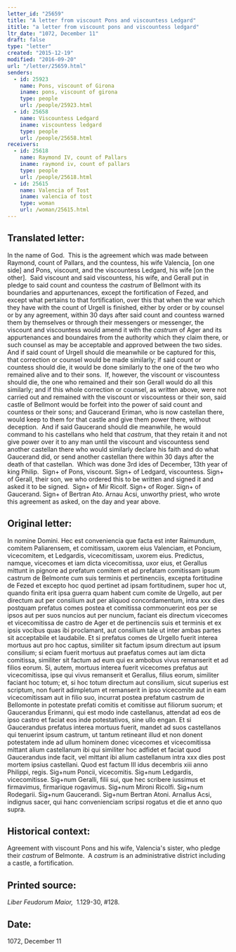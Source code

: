 ```yaml
---
letter_id: "25659"
title: "A letter from viscount Pons and viscountess Ledgard"
ititle: "a letter from viscount pons and viscountess ledgard"
ltr_date: "1072, December 11"
draft: false
type: "letter"
created: "2015-12-19"
modified: "2016-09-20"
url: "/letter/25659.html"
senders:
  - id: 25923
    name: Pons, viscount of Girona
    iname: pons, viscount of girona
    type: people
    url: /people/25923.html
  - id: 25658
    name: Viscountess Ledgard
    iname: viscountess ledgard
    type: people
    url: /people/25658.html
receivers:
  - id: 25618
    name: Raymond IV, count of Pallars
    iname: raymond iv, count of pallars
    type: people
    url: /people/25618.html
  - id: 25615
    name: Valencia of Tost
    iname: valencia of tost
    type: woman
    url: /woman/25615.html
---
```

<h2> Translated letter:</h2><p>In the name of God.&nbsp; This is the agreement which was made between Raymond, count of Pallars, and the countess, his wife Valencia, [on one side] and Pons, viscount, and the viscountess Ledgard, his wife [on the other].&nbsp; Said viscount and said viscountess, his wife, and Gerall put in pledge to said count and countess the <i>castrum</i> of Bellmont with its boundaries and appurtenances, except the fortification of Fezed, and except what pertains to that fortification, over this that when the war which they have with the count of Urgell is finished, either by order or by counsel or by any agreement, within 30 days after said count and countess warned them by themselves or through their messengers or messenger, the viscount and viscountess would amend it with the <i>castrum</i> of Ager and its appurtenances and boundaires from the authority which they claim there, or such counsel as may be acceptable and approved between the two sides.&nbsp; And if said count of Urgell should die meanwhile or be captured for this, that correction or counsel would be made similarly; if said count or countess should die, it would be done similarly to the one of the two who remained alive and to their sons.&nbsp; If, however, the viscount or viscountess should die, the one who remained and their son Gerall would do all this similarly; and if this whole correction or counsel, as written above, were not carried out and remained with the viscount or viscountess or their son, said castle of Bellmont would be forfeit into the power of said count and countess or their sons; and Gaucerand Eriman, who is now castellan there, would keep to them for that castle and give them power there, without deception.&nbsp; And if said Gaucerand should die meanwhile, he would command to his castellans who held that <i>castrum</i>, that they retain it and not give power over it to any man until the viscount and viscountess send another castellan there who would similarly declare his faith and do what Gaucerand did, or send another castellan there within 30 days after the death of that castellan.&nbsp; Which was done 3rd ides of December, 13th year of king Philip.&nbsp; Sign+ of Pons, viscount. Sign+ of Ledgard, viscountess. Sign+ of Gerall, their son, we who ordered this to be written and signed it and asked it to be signed.&nbsp; Sign+ of Mir Ricolf. Sign+ of Roger. Sign+ of Gaucerand. Sign+ of Bertran Ato. Arnau Acsi, unworthy priest, who wrote this agreement as asked, on the day and year above.</p><h2 class="mt-4"> Original letter:</h2><p class="Bodytext21">In nomine Domini. Hec est conveniencia que facta est inter Raimundum, comitem Paliarensem, et comitissam, uxorem eius Valenciam, et Poncium, vicecomitem, et Ledgardis, vicecomitissam, uxorem eius. Predictus, namque, vicecomes et iam dicta vicecomitissa, uxor eius, et Gerallus mittunt in pignore ad prefatum comitem et ad prefatam comitissam ipsum castrum de Belmonte cum suis terminis et pertinen­ciis, excepta fortitudine de Fezed et excepto hoc quod pertinet ad ipsam fortitudinem, super hoc ut, quando finita erit ipsa guerra quam habent cum comite de Urgello, aut per directum aut per consilium aut per aliquod concordamentum, intra xxx dies postquam prefatus comes postea et comitissa commonuerint eos per se ipsos aut per suos nuncios aut per nuncium, faciant eis directum vicecomes et vicecomitissa de castro de Ager et de pertinenciis suis et terminis et ex ipsis vocibus quas ibi proclamant, aut consilium tale ut inter ambas partes sit ac­ceptabile et laudabile. Et si prefatus comes de Urgello fuerit interea mortuus aut pro hoc captus, similiter sit factum ipsum directum aut ipsum consilium; si eciam fuerit mortuus aut praefatus comes aut iam dicta comitissa, similiter sit factum ad eum qui ex ambobus vivus remanserit et ad filios eorum. Si, autem, mortuus interea fuerit vice­comes prefatus aut vicecomitissa, ipse qui vivus remanserit et Gerallus, filius eorum, similiter faciant hoc totum; et, si hoc totum directum aut consilium, sicut superius est scriptum, non fuerit adimpletum et remanserit in ipso vicecomite aut in eam vicecomitissam aut in filio suo, incurrat postea prefatum castrum de Bellomonte in potestate prefati comitis et comitisse aut filiorum suorum; et Gaucerandus Erimanni, qui est modo inde castellanus, attendat ad eos de ipso castro et faciat eos inde potestativos, sine ullo engan. Et si Gaucerandus prefatus interea mortuus fuerit, mandet ad suos castellanos qui tenuerint ipsum castrum, ut tantum retineant illud et non donent potestatem inde ad ullum hominem donec vicecomes et vicecomitissa mittant alium castellanum ibi qui similiter hoc adfidet et faciat quod Gaucerandus inde facit, vel mittant ibi alium castellanum intra xxx dies post mortem ipsius castellani. Quod est factum III idus decembris xiii anno Philippi, regis. Sig+num Poncii, vicecomitis. Sig+num Ledgardis, vicecomitisse. Sig+num Geralli, filii sui, que hec scribere iussimus et firmavimus, firmarique rogavimus. Sig+num Mironi Ricolfi. Sig+num Rodegarii. Sig+num Gaucerandi. Sig+num Bertran Atoni. Arnallus Acsi, indignus sacer, qui hanc convenienciam scripsi rogatus et die et anno quo supra.</p><h2 class="mt-4"> Historical context:</h2><p>Agreement with viscount Pons and his wife, Valencia's sister, who pledge their <i>castrum</i> of Belmonte.&nbsp; A <i>castrum</i> is an administrative district including a castle, a fortification.&nbsp;</p><h2 class="mt-4"> Printed source:</h2><p><i>Liber Feudorum Maior, </i>&nbsp;1.129-30, #128.&nbsp;&nbsp;</p><h2 class="mt-4"> Date:</h2>1072, December 11